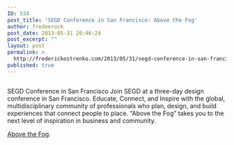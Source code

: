 ```yaml
---
ID: 534
post_title: 'SEGD Conference in San Francisco: Above the Fog'
author: fredeerock
post_date: 2013-05-31 20:46:24
post_excerpt: ""
layout: post
permalink: >
  http://frederickostrenko.com/2013/05/31/segd-conference-in-san-francisco-above-the-fog/
published: true
---
```

<p style="text-align: center;"><a href="http://abovethefog.segd.org/"><img src='http://frederickostrenko.com/wp/wp-content/uploads/2013/05/SEGD_40Year_Color.png' alt='' /></a></p>
SEGD Conference in San Francisco
Join SEGD at a three-day design conference in San Francisco. Educate, Connect, and Inspire with the global, multidisciplinary community of professionals who plan, design, and build experiences that connect people to place. “Above the Fog” takes you to the next level of inspiration in business and community.

<a href="http://abovethefog.segd.org/">Above the Fog</a>.